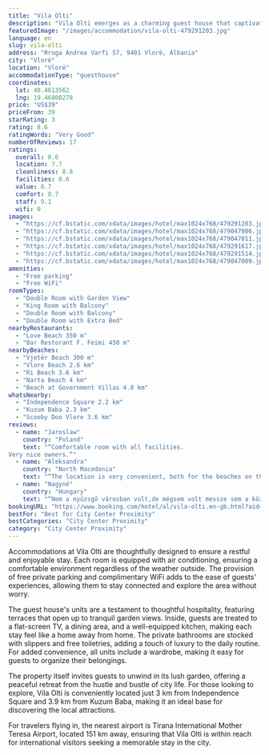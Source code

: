 ```yaml
---
title: "Vila Olti"
description: "Vila Olti emerges as a charming guest house that captivates with its prime location, merely 400 meters from the serene Vjetër Beach."
featuredImage: "/images/accommodation/vila-olti-479291203.jpg"
language: en
slug: vila-olti
address: "Rruga Andrea Varfi 57, 9401 Vlorë, Albania"
city: "Vlorë"
location: "Vlorë"
accommodationType: "guesthouse"
coordinates:
  lat: 40.4613562
  lng: 19.46800278
price: "US$39"
priceFrom: 39
starRating: 3
rating: 8.6
ratingWords: "Very Good"
numberOfReviews: 17
ratings:
  overall: 8.6
  location: 7.7
  cleanliness: 8.8
  facilities: 8.6
  value: 8.7
  comfort: 8.7
  staff: 9.1
  wifi: 0
images:
  - "https://cf.bstatic.com/xdata/images/hotel/max1024x768/479291203.jpg?k=f329213c4124630d80b5396d0740baf83bccfc093b02b27c08a3cf41e4b5c7a0&o=&hp=1"
  - "https://cf.bstatic.com/xdata/images/hotel/max1024x768/479047006.jpg?k=e9b05331464bed68eaafa35bbc42787a2192e1f2dd4eb43a28c473e83f3c6071&o=&hp=1"
  - "https://cf.bstatic.com/xdata/images/hotel/max1024x768/479047011.jpg?k=aab3f04925da04268d6527e0066b31e1c96fe7651daa58d17cb35eece828b407&o=&hp=1"
  - "https://cf.bstatic.com/xdata/images/hotel/max1024x768/479291617.jpg?k=c1c16693d0c154db3ee6625f1a809c6cccf88686e815d65c00731b250cc7d090&o=&hp=1"
  - "https://cf.bstatic.com/xdata/images/hotel/max1024x768/479291514.jpg?k=a587476fcc6e524a0d4eb260afd7df9102d8bf0328fd6ad1e423633fb722266d&o=&hp=1"
  - "https://cf.bstatic.com/xdata/images/hotel/max1024x768/479047009.jpg?k=9eee663b0f4dae0a9c2bdb4b4eee635e0b07472503c6289b3f902f637c8885ab&o=&hp=1"
amenities:
  - "Free parking"
  - "Free WiFi"
roomTypes:
  - "Double Room with Garden View"
  - "King Room with Balcony"
  - "Double Room with Balcony"
  - "Double Room with Extra Bed"
nearbyRestaurants:
  - "Love Beach 350 m"
  - "Bar Restorant F. Feimi 450 m"
nearbyBeaches:
  - "Vjetër Beach 300 m"
  - "Vlore Beach 2.6 km"
  - "Ri Beach 3.6 km"
  - "Narta Beach 4 km"
  - "Beach at Government Villas 4.8 km"
whatsNearby:
  - "Independence Square 2.2 km"
  - "Kuzum Baba 2.3 km"
  - "Scooby Doo Vlore 3.6 km"
reviews:
  - name: "Jaroslaw"
    country: "Poland"
    text: "“Comfortable room with all facilities.
Very nice owners.”"
  - name: "Aleksandra"
    country: "North Macedonia"
    text: "“The location is very convenient, both for the beaches on that side of the town and for going out at night. The hosts are very welcoming, and helpful for all your requests. The room we had was very comfortable, we had everything we needed. For the...”"
  - name: "Nagyné"
    country: "Hungary"
    text: "“Nem a nyüzsgő városban volt,de mégsem volt messze sem a központ, sem strand. Kedves házigazdák.”"
bookingURL: "https://www.booking.com/hotel/al/vila-olti.en-gb.html?aid=8035640"
bestFor: "Best for City Center Proximity"
bestCategories: "City Center Proximity"
category: "City Center Proximity"
---
```


Accommodations at Vila Olti are thoughtfully designed to ensure a restful and enjoyable stay. Each room is equipped with air conditioning, ensuring a comfortable environment regardless of the weather outside. The provision of free private parking and complimentary WiFi adds to the ease of guests' experiences, allowing them to stay connected and explore the area without worry.

The guest house's units are a testament to thoughtful hospitality, featuring terraces that open up to tranquil garden views. Inside, guests are treated to a flat-screen TV, a dining area, and a well-equipped kitchen, making each stay feel like a home away from home. The private bathrooms are stocked with slippers and free toiletries, adding a touch of luxury to the daily routine. For added convenience, all units include a wardrobe, making it easy for guests to organize their belongings.

The property itself invites guests to unwind in its lush garden, offering a peaceful retreat from the hustle and bustle of city life. For those looking to explore, Vila Olti is conveniently located just 3 km from Independence Square and 3.9 km from Kuzum Baba, making it an ideal base for discovering the local attractions.

For travelers flying in, the nearest airport is Tirana International Mother Teresa Airport, located 151 km away, ensuring that Vila Olti is within reach for international visitors seeking a memorable stay in the city.